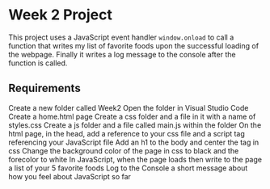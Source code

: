 # Week 2 Project

This project uses a JavaScript event handler `window.onload` to call a function that writes my list of favorite foods upon the successful loading of the webpage. Finally it writes a log message to the console after the function is called.

## Requirements

Create a new folder called Week2
Open the folder in Visual Studio Code
Create a home.html page
Create a css folder and a file in it with a name of styles.css
Create a js folder and a file called main.js within the folder
On the html page, in the head, add a reference to your css file and a script tag referencing your JavaScript file
Add an h1 to the body and center the tag in css
Change the background color of the page in css to black and the forecolor to white
In JavaScript, when the page loads then write to the page a list of your 5 favorite foods
Log to the Console a short message about how you feel about JavaScript so far
